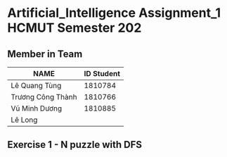 # Artificial_Intelligence Assignment_1 HCMUT Semester 202

## Member in Team
|NAME|ID Student|
|---|---|
|Lê Quang Tùng|1810784|
|Trương Công Thành|1810766|
|Vũ Minh Dương|1810885|
|Lê Long||1812881||

## Exercise 1 - N puzzle with DFS
